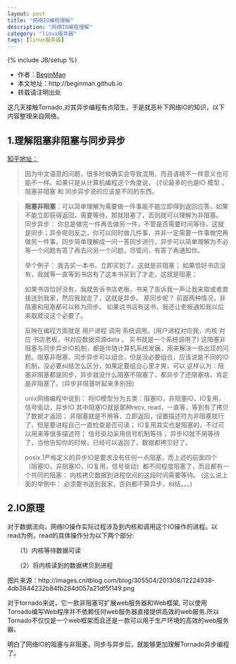 ```yaml
---
layout: post
title: "网络IO编程理解"
description: "网络IO编程理解"
category: "linux服务器"
tags: [linux服务器]
---
```

{% include JB/setup %}
<ul>
    <li>作者：<a href="http://weibo.com/beginman" target="blank">BeginMan</a></li>
    <li>本文地址：http://beginman.github.io</li>
    <li>转载请注明出处</li>
</ul>
<p>这几天接触Tornado,对其异步编程有点陌生，于是就恶补下网络IO的知识，以下内容整理来自网络。</p>

<h2>1.理解阻塞非阻塞与同步异步</h2>

<p><a href="http://www.zhihu.com/question/19732473">知乎地址：</a></p>

<blockquote>
  <p>因为中文语意的问题，很多时候确实会导致混用，而且语境不一样意义也可能不一样。如果只是从计算机编程这个角度说， 讨论最多的也是IO 模型 ，阻塞非阻塞 和 同步异步说的应该是不同的东西。</p>
</blockquote>

<!--more-->

<blockquote>
  <p><strong>阻塞非阻塞</strong>：可以简单理解为需要做一件事能不能立即得到返回应答，如果不能立即获得返回，需要等待，那就阻塞了，否则就可以理解为非阻塞。
  同步异步： 你总是做完一件再去做另一件，不管是否需要时间等待，这就是同步；异步呢则反之，你可以同时做几件事，并非一定需要一件事做完再做另一件事。同步简单理解成一问一答同步进行，异步可以简单理解为不必等一个问题有答了再去问另一个问题，尽管问，有答了再通知你。</p>
  
  <p>举个例子： 
  我去买一本书，立即买到了，这就是非阻塞；
  如果恰好书店没有，我就等一直等到书店有了这本书买到了才走，这就是阻塞；</p>
  
  <p>如果书店恰好没有，我就告诉书店老板，书来了告诉我一声让我来取或者直接送到我家，然后我就走了，这就是异步。
  那同步呢？ 前面两种情况，非阻塞和阻塞都可以称为同步。
  如果说书店有这书，我还让老板通知我以后来取就没这个必要了。</p>
  
  <p>反映在编程方面就是 用户进程 调用 系统调用。(用户进程对应我，内核 对应 书店老板，书对应数据资源data ， 买书就是一个系统调用了)
  这阻塞非阻塞与同步异步IO机制，都是伴随计算机系统发展，用来解决一些出现的问题。阻塞非阻塞、同步异步可以组合，但是没必要组合，应该说是不同的IO机制，没必要纠结怎么区分，如果定要组合心里才爽，可以 这样认为：阻塞非阻塞都是同步，异步就没什么阻塞不阻塞了，都异步了还阻塞啥，肯定是非阻塞了。(异步非阻塞听起来多别扭)</p>
  
  <p>unix网络编程中说到：
  将IO模型分为五类：阻塞IO，非阻塞IO，IO复用，信号驱动，异步IO
  其中阻塞IO就是那种recv, read，一直等，等到有了拷贝了数据才返回；
  非阻塞就是不用等，立即返回，设置描述符为非阻塞就行了，但是要进程自己一直检查是否可读；
  IO复用其实也是阻塞的，不过可以用来等很多描述符；
  信号驱动采用信号机制等待；
  异步IO就不用等待了，当他告知你的时候，已经可以返回了，数据都拷贝好了。</p>
  
  <p>posix.1严格定义的异步IO是要求没有任何一点阻塞，而上述的前面四个（阻塞IO，非阻塞IO，IO复用，信号驱动）都不同程度阻塞了，而且都有一个共同的阻塞： 内核拷贝数据到进程空间的这段时间需要等待。 (这么说上面的举例中： 必须要书送到我家，否则都不算异步，纠结。。。)</p>
</blockquote>

<h2>2.IO原理</h2>

<p>对于数据流向，网络IO操作实际过程涉及到内核和调用这个IO操作的进程。以read为例，read的具体操作分为以下两个部分:</p>

<p>　　（1）内核等待数据可读</p>

<p>　　（2）将内核读到的数据拷贝到进程
　　
<img src="http://images.cnitblog.com/blog/305504/201308/12224938-4db3844232b84fb284d057a21df5f149.png" alt="" />　</p>

<p>图片来源：http://images.cnitblog.com/blog/305504/201308/12224938-4db3844232b84fb284d057a21df5f149.png</p>

<p>对于tornado来说，它一款非阻塞可扩展web服务器和Web框架, 可以使用Tornado编写Web程序并不依赖任何web服务器直接提供高效的web服务.所以Tornado不仅仅是一个web框架而且还是一款可以用于生产环境的高效的web服务器。</p>

<p>明白了网络IO的阻塞与非阻塞，同步与异步后，就能够更加理解Tornado异步编程了。</p>

<p>　</p>
